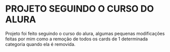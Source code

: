 # PROJETO SEGUINDO O CURSO DO ALURA

Projeto foi feito seguindo o curso do alura, algumas pequenas modificações feitas por mim como a remoção de todos os cards de 1 determinada categoria quando ela é removida.

